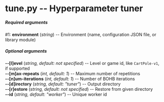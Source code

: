 tune.py -- Hyperparameter tuner
===============================


##### Required arguments

#1: **environment** (*string*) -- Environment (name, configuration JSON file, or library module)


##### Optional arguments

**-\-[l]evel** (*string, default: not specified*) -- Level or game id, like `CartPole-v1`, if supported
<br>
**-\-[m]ax-repeats** (*int, default: 1*) -- Maximum number of repetitions
<br>
**-\-[n]um-iterations** (*int, default: 1*) -- Number of BOHB iterations
<br>
**-\-[d]irectory** (*string, default: "tuner"*) -- Output directory
<br>
**-\-[r]estore** (*string, default: not specified*) -- Restore from given directory
<br>
**-\-id** (*string, default: "worker"*) -- Unique worker id
